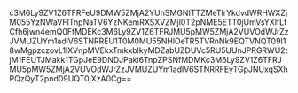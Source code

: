 c3M6Ly9ZV1Z6TFRFeU9DMW5ZMjA2YUhSMGNITTZMeTlrYkdvdWRHWXZjM055YzNWaVFITnpNaTV6YzNKemRXSXVZMjl0T2pNME5ETT0jUmVsYXlfLfCfh6jwn4emQ0FfMDEKc3M6Ly9ZV1Z6TFRJMU5pMW5ZMjA2VUVOdWJrZzJVMUZUYm1adlV6STNRREU1T0M0MU55NHlOeTR5TVRnNk9EQTVNQT09I18wMgpzczovL1lXVnpMVEkxTmkxblkyMDZabUZDUVc5RU5UUnJPRGRWU2tjM1FEUTJMakk1TGpJeE9DNDJPakl6TnpZPSNfMDMKc3M6Ly9ZV1Z6TFRJMU5pMW5ZMjA2VUVOdWJrZzJVMUZUYm1adlV6STNRRFEyTGpJNUxqSXhPQzQyT2pnd09UQT0jXzA0Cg==